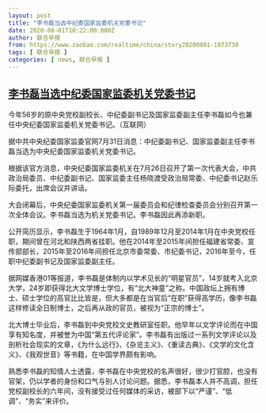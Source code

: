 ```yaml
---
layout: post
title: "李书磊当选中纪委国家监委机关党委书记"
date: 2020-08-01T10:22:00.000Z
author: 联合早报
from: https://www.zaobao.com/realtime/china/story20200801-1073738
tags: [ 联合早报 ]
categories: [ news, 联合早报 ]
---
```

<!--1596277320000-->
[李书磊当选中纪委国家监委机关党委书记](https://www.zaobao.com/realtime/china/story20200801-1073738)
------

<div>
<div class="figure-media"><img class="img-fluid lazyload" data-src="https://www.zaobao.com.sg/sites/default/files/styles/article_large_full/public/images/202008/20200801/1li_shu_lei_.jpg?itok=b3UkShpd" title="今年56岁的原中央党校副校长、中纪委副书记及国家监委副主任李书磊如今也兼任中央纪委国家监委机关党委书记。（互联网） " alt src="https://www.zaobao.com.sg/sites/default/files/styles/article_large_full/public/images/202008/20200801/1li_shu_lei_.jpg?itok=b3UkShpd" referrerpolicy="no-referrer"></div><figcaption>今年56岁的原中央党校副校长、中纪委副书记及国家监委副主任李书磊如今也兼任中央纪委国家监委机关党委书记。（互联网） </figcaption><p>据中共中央纪委国家监委官网7月31日消息：中纪委副书记、国家监委副主任李书磊当选为中央纪委国家监委机关党委书记。</p><p>根据该官方消息，中央纪委国家监委机关在7月26日召开了第一次代表大会，中共政治局委员、中纪委副书记、国家监委主任杨晓渡受政治局常委、中纪委书记赵乐际委托，出席会议并讲话。</p><p>大会闭幕后，中央纪委国家监委机关第一届委员会和纪律检查委员会分别召开第一次全体会议。李书磊当选为机关党委书记。李书磊因此再添新职。</p><section id="imu"><div id="dfp-ad-imu1-wrapper" class="dfp-tag-wrapper"><div id="dfp-ad-imu1" class="dfp-tag-wrapper"></div></div></section><p>公开简历显示，李书磊生于1964年1月，自1989年12月至2014年1月在中央党校任职，期间曾在河北和陕西两省挂职。他在2014年至2015年间担任福建省常委、宣传部部长，2015年至2016年间担任北京市委常委、市纪委书记，2016年至今，任职中纪委副书记及国家监委副主任。</p><p>据网媒香港01等报道，李书磊是体制内以学术见长的“明星官员”，14岁就考入北京大学，24岁即获得北大文学博士学位，有“北大神童”之称。中国政坛上拥有博士、硕士学位的高官比比皆是，但大多都是在当官后“在职”获得高学历，像李书磊这样修读全日制博士，之后再从政的官员，被视为“正宗的博士”。</p><p>北大博士毕业后，李书磊到中央党校文史教研室任职。他早年以文学评论而在中国享有知名度，并被誉为中国“第五代评论家”。李书磊有出版过一系列文学评论以及剖析社会现实的文章，《为什么远行》、《杂览主义》、《重读古典》、《文学的文化含义》、《我观世音》等书籍，在中国学界颇有影响。</p><p>熟悉李书磊的知情人士透露，李书磊在中央党校的名声很好，很少打官腔，也没有官架，仍以学者的身份和口气与别人讨论问题。据悉，李书磊本人并不高调，担任党校副校长的六年间，没有接受过任何媒体的采访，被部下以“严谨”、“低调”、“务实”来评价。</p><div id="innity-in-post"></div><div id="dfp-ad-midarticlespecial-wrapper" class="dfp-tag-wrapper"><div id="dfp-ad-midarticlespecial" class="dfp-tag-wrapper"></div></div><p></p>
</div>
